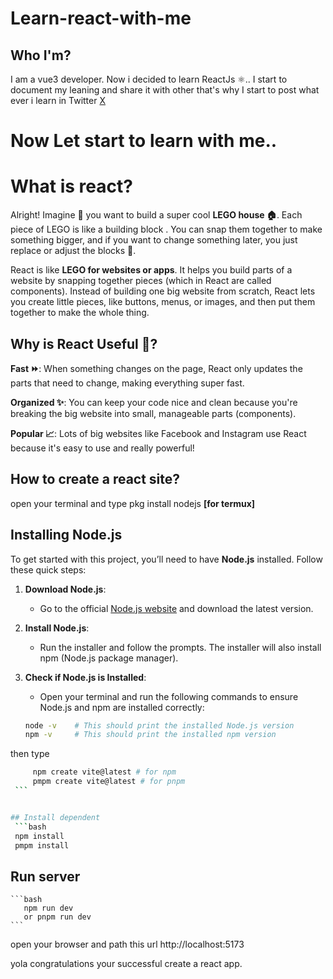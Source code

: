 # Learn-react-with-me
## Who I'm?
I am a vue3 developer. Now i decided to learn ReactJs ⚛️.. I start to document my leaning and share it with other that's why I start to post what ever i learn in Twitter [X](https://x.com/dip_mondal3) 

# Now Let start to learn with me..

# What is react?
Alright! Imagine 💭 you want to build a super cool **LEGO house 🏠**. Each piece of LEGO is like a building block . You can snap them together to make something bigger, and if you want to change something later, you just replace or adjust the blocks 🔁.

React is like **LEGO for websites or apps**. It helps you build parts of a website by snapping together pieces (which in React are called components). Instead of building one big website from scratch, React lets you create little pieces, like buttons, menus, or images, and then put them together to make the whole thing.

## Why is React Useful 🤔?

**Fast ⏩**: When something changes on the page, React only updates the parts that need to change, making everything super fast.

**Organized ✨**: You can keep your code nice and clean because you're breaking the big website into small, manageable parts (components).

**Popular 📈**: Lots of big websites like Facebook and Instagram use React because it's easy to use and really powerful!

## How to create a react site?

open your terminal and type pkg install nodejs **[for termux]**
## Installing Node.js

To get started with this project, you’ll need to have **Node.js** installed. Follow these quick steps:

1. **Download Node.js**:
   - Go to the official [Node.js website](https://nodejs.org/) and download the latest version.

2. **Install Node.js**:
   - Run the installer and follow the prompts. The installer will also install npm (Node.js package manager).

3. **Check if Node.js is Installed**:
   - Open your terminal and run the following commands to ensure Node.js and npm are installed correctly:
   
   ```bash
   node -v    # This should print the installed Node.js version
   npm -v     # This should print the installed npm version
   ```
then type
   ```bash
        npm create vite@latest # for npm 
        pmpm create vite@latest # for pnpm
    ```


## Install dependent 
    ```bash
    npm install 
    pmpm install
   ```
## Run server
    ```bash
       npm run dev
       or pnpm run dev
    ```
open your browser and path this url 
http://localhost:5173

yola congratulations your successful create a react app. 
   
